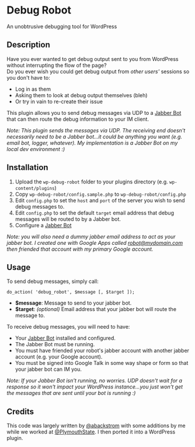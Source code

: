 # Debug Robot
An unobtrusive debugging tool for WordPress

## Description
Have you ever wanted to get debug output sent to you from WordPress without interrupting the flow of the page?  
Do you ever wish you could get debug output from _other users'_ sessions so you don't have to:

- Log in as them
- Asking them to look at debug output themselves (bleh)
- Or try in vain to re-create their issue

This plugin allows you to send debug messages via UDP to a [Jabber Bot](https://github.com/borkweb/jabberbot) that can then route
the debug information to your IM client.

_Note: This plugin sends the messages via UDP.  The receiving end doesn't necessarily need to be a Jabber bot...it could be anything you want
(e.g. email bot, logger, whatever).  My implementation is a Jabber Bot on my local dev environment :)_

## Installation
1. Upload the `wp-debug-robot` folder to your plugins directory (e.g. `wp-content/plugins`)
1. Copy `wp-debug-robot/config.sample.php` to `wp-debug-robot/config.php`
1. Edit `config.php` to set the `host` and `port` of the server you wish to send debug messages to.
1. Edit `config.php` to set the default `target` email address that debug messages will be routed to by a Jabber bot.
1. Configure a [Jabber Bot](https://github.com/borkweb/jabberbot) 

_Note: you will also need a dummy jabber email address to act as your jabber bot.  I created one with Google Apps called robot@mydomain.com then friended that account with my primary Google account._

## Usage
To send debug messages, simply call:

`do_action( 'debug_robot', $message [, $target ]);`

- **$message**: Message to send to your jabber bot.
- **$target**: _(optional)_ Email address that your jabber bot will route the message to.

To receive debug messages, you will need to have:

- Your [Jabber Bot](https://github.com/borkweb/jabberbot) installed and configured.
- The Jabber Bot must be running.
- You must have friended your robot's jabber account with another jabber account (e.g. your Google account).
- You must be signed into Google Talk in some way shape or form so that your jabber bot can IM you.

_Note: If your Jabber Bot isn't running, no worries.  UDP doesn't wait for a response so it won't impact your WordPress instance...you just won't get the messages that
are sent until your bot is running :)_

## Credits
This code was largely written by [@abackstrom](https://github.com/abackstrom) with some additions by me while we worked at [@PlymouthState](https://github.com/PlymouthState). I then ported it into a WordPress plugin.
